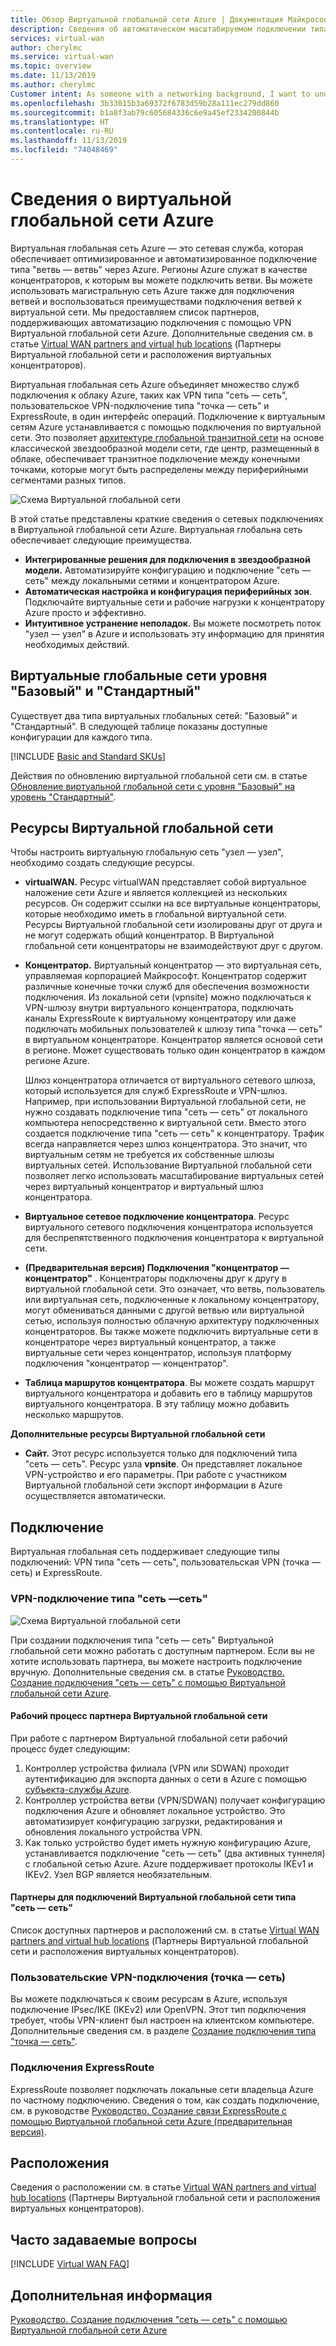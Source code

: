 ```yaml
---
title: Обзор Виртуальной глобальной сети Azure | Документация Майкрософт
description: Сведения об автоматическом масштабируемом подключении типа "ветвь — ветвь" к Виртуальной глобальной сети, доступным регионам и партнерам.
services: virtual-wan
author: cherylmc
ms.service: virtual-wan
ms.topic: overview
ms.date: 11/13/2019
ms.author: cherylmc
Customer intent: As someone with a networking background, I want to understand what Virtual WAN is and if it is the right choice for my Azure network.
ms.openlocfilehash: 3b33015b3a69372f6783d59b28a111ec279dd860
ms.sourcegitcommit: b1a8f3ab79c605684336c6e9a45ef2334200844b
ms.translationtype: HT
ms.contentlocale: ru-RU
ms.lasthandoff: 11/13/2019
ms.locfileid: "74048469"
---
```

# <a name="about-azure-virtual-wan"></a>Сведения о виртуальной глобальной сети Azure

Виртуальная глобальная сеть Azure — это сетевая служба, которая обеспечивает оптимизированное и автоматизированное подключение типа "ветвь — ветвь" через Azure. Регионы Azure служат в качестве концентраторов, к которым вы можете подключить ветви. Вы можете использовать магистральную сеть Azure также для подключения ветвей и воспользоваться преимуществами подключения ветвей к виртуальной сети. Мы предоставляем список партнеров, поддерживающих автоматизацию подключения с помощью VPN Виртуальной глобальной сети Azure. Дополнительные сведения см. в статье [Virtual WAN partners and virtual hub locations](virtual-wan-locations-partners.md) (Партнеры Виртуальной глобальной сети и расположения виртуальных концентраторов).

Виртуальная глобальная сеть Azure объединяет множество служб подключения к облаку Azure, таких как VPN типа "сеть — сеть", пользовательское VPN-подключение типа "точка — сеть" и ExpressRoute, в один интерфейс операций. Подключение к виртуальным сетям Azure устанавливается с помощью подключения по виртуальной сети. Это позволяет [архитектуре глобальной транзитной сети](virtual-wan-global-transit-network-architecture.md) на основе классической звездообразной модели сети, где центр, размещенный в облаке, обеспечивает транзитное подключение между конечными точками, которые могут быть распределены между периферийными сегментами разных типов.

![Схема Виртуальной глобальной сети](./media/virtual-wan-about/virtualwan1.png)

В этой статье представлены краткие сведения о сетевых подключениях в Виртуальной глобальной сети Azure. Виртуальная глобальна сеть обеспечивает следующие преимущества.

* **Интегрированные решения для подключения в звездообразной модели.** Автоматизируйте конфигурацию и подключение "сеть — сеть" между локальными сетями и концентратором Azure.
* **Автоматическая настройка и конфигурация периферийных зон**. Подключайте виртуальные сети и рабочие нагрузки к концентратору Azure просто и эффективно.
* **Интуитивное устранение неполадок**. Вы можете посмотреть поток "узел — узел" в Azure и использовать эту информацию для принятия необходимых действий.

## <a name="basicstandard"></a>Виртуальные глобальные сети уровня "Базовый" и "Стандартный"

Существует два типа виртуальных глобальных сетей: "Базовый" и "Стандартный". В следующей таблице показаны доступные конфигурации для каждого типа.

[!INCLUDE [Basic and Standard SKUs](../../includes/virtual-wan-standard-basic-include.md)]

Действия по обновлению виртуальной глобальной сети см. в статье [Обновление виртуальной глобальной сети с уровня "Базовый" на уровень "Стандартный"](upgrade-virtual-wan.md).

## <a name="resources"></a>Ресурсы Виртуальной глобальной сети

Чтобы настроить виртуальную глобальную сеть "узел — узел", необходимо создать следующие ресурсы.

* **virtualWAN.** Ресурс virtualWAN представляет собой виртуальное наложение сети Azure и является коллекцией из нескольких ресурсов. Он содержит ссылки на все виртуальные концентраторы, которые необходимо иметь в глобальной виртуальной сети. Ресурсы Виртуальной глобальной сети изолированы друг от друга и не могут содержать общий концентратор. В Виртуальной глобальной сети концентраторы не взаимодействуют друг с другом.

* **Концентратор.** Виртуальный концентратор — это виртуальная сеть, управляемая корпорацией Майкрософт. Концентратор содержит различные конечные точки служб для обеспечения возможности подключения. Из локальной сети (vpnsite) можно подключаться к VPN-шлюзу внутри виртуального концентратора, подключать каналы ExpressRoute к виртуальному концентратору или даже подключать мобильных пользователей к шлюзу типа "точка — сеть" в виртуальном концентраторе. Концентратор является основой сети в регионе. Может существовать только один концентратор в каждом регионе Azure.

  Шлюз концентратора отличается от виртуального сетевого шлюза, который используется для служб ExpressRoute и VPN-шлюз. Например, при использовании Виртуальной глобальной сети, не нужно создавать подключение типа "сеть — сеть" от локального компьютера непосредственно к виртуальной сети. Вместо этого создается подключение типа "сеть — сеть" к концентратору. Трафик всегда направляется через шлюз концентратора. Это значит, что виртуальным сетям не требуется их собственные шлюзы виртуальных сетей. Использование Виртуальной глобальной сети позволяет легко использовать масштабирование виртуальных сетей через виртуальный концентратор и виртуальный шлюз концентратора.

* **Виртуальное сетевое подключение концентратора**. Ресурс виртуального сетевого подключения концентратора используется для беспрепятственного подключения концентратора к виртуальной сети.

* **(Предварительная версия) Подключения "концентратор — концентратор"** . Концентраторы подключены друг к другу в виртуальной глобальной сети. Это означает, что ветвь, пользователь или виртуальная сеть, подключенные к локальному концентратору, могут обмениваться данными с другой ветвью или виртуальной сетью, используя полностью облачную архитектуру подключенных концентраторов. Вы также можете подключить виртуальные сети в концентраторе через виртуальный концентратор, а также виртуальные сети через концентратор, используя платформу подключения "концентратор — концентратор".

* **Таблица маршрутов концентратора**.  Вы можете создать маршрут виртуального концентратора и добавить его в таблицу маршрутов виртуального концентратора. В эту таблицу можно добавить несколько маршрутов.

**Дополнительные ресурсы Виртуальной глобальной сети**

  * **Сайт.** Этот ресурс используется только для подключений типа "сеть — сеть". Ресурс узла **vpnsite**. Он представляет локальное VPN-устройство и его параметры. При работе с участником Виртуальной глобальной сети экспорт информации в Azure осуществляется автоматически.

## <a name="connectivity"></a>Подключение

Виртуальная глобальная сеть поддерживает следующие типы подключений: VPN типа "сеть — сеть", пользовательская VPN (точка — сеть) и ExpressRoute.

### <a name="s2s"></a>VPN-подключение типа "сеть —сеть"

![Схема Виртуальной глобальной сети](./media/virtual-wan-about/virtualwan.png)

При создании подключения типа "сеть — сеть" Виртуальной глобальной сети можно работать с доступным партнером. Если вы не хотите использовать партнера, вы можете настроить подключение вручную. Дополнительные сведения см. в статье [Руководство. Создание подключения "сеть — сеть" с помощью Виртуальной глобальной сети Azure](virtual-wan-site-to-site-portal.md).

#### <a name="s2spartner"></a>Рабочий процесс партнера Виртуальной глобальной сети

При работе с партнером Виртуальной глобальной сети рабочий процесс будет следующим:

1. Контроллер устройства филиала (VPN или SDWAN) проходит аутентификацию для экспорта данных о сети в Azure с помощью [субъекта-службы Azure](../active-directory/develop/howto-create-service-principal-portal.md).
2. Контроллер устройства ветви (VPN/SDWAN) получает конфигурацию подключения Azure и обновляет локальное устройство. Это автоматизирует конфигурацию загрузки, редактирования и обновления локального устройства VPN.
3. Как только устройство будет иметь нужную конфигурацию Azure, устанавливается подключение "сеть — сеть" (два активных туннеля) с глобальной сетью Azure. Azure поддерживает протоколы IKEv1 и IKEv2. Узел BGP является необязательным.

#### <a name="partners"></a>Партнеры для подключений Виртуальной глобальной сети типа "сеть — сеть"

Список доступных партнеров и расположений см. в статье [Virtual WAN partners and virtual hub locations](virtual-wan-locations-partners.md) (Партнеры Виртуальной глобальной сети и расположения виртуальных концентраторов).

### <a name="uservpn"></a>Пользовательские VPN-подключения (точка — сеть)

Вы можете подключаться к своим ресурсам в Azure, используя подключение IPsec/IKE (IKEv2) или OpenVPN. Этот тип подключения требует, чтобы VPN-клиент был настроен на клиентском компьютере. Дополнительные сведения см. в разделе [Создание подключения типа "точка — сеть"](virtual-wan-point-to-site-portal.md).

### <a name="er"></a>Подключения ExpressRoute
ExpressRoute позволяет подключать локальные сети владельца Azure по частному подключению. Сведения о том, как создать подключение, см. в руководстве [Руководство. Создание связи ExpressRoute с помощью Виртуальной глобальной сети Azure (предварительная версия)](virtual-wan-expressroute-portal.md).

## <a name="locations"></a>Расположения

Сведения о расположении см. в статье [Virtual WAN partners and virtual hub locations](virtual-wan-locations-partners.md) (Партнеры Виртуальной глобальной сети и расположения виртуальных концентраторов).

## <a name="faq"></a>Часто задаваемые вопросы

[!INCLUDE [Virtual WAN FAQ](../../includes/virtual-wan-faq-include.md)]

## <a name="next-steps"></a>Дополнительная информация

[Руководство. Создание подключения "сеть — сеть" с помощью Виртуальной глобальной сети Azure](virtual-wan-site-to-site-portal.md)
